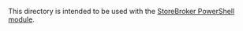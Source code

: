 This directory is intended to be used with the [StoreBroker PowerShell module].

[StoreBroker PowerShell module]: https://github.com/microsoft/StoreBroker/tree/v2
